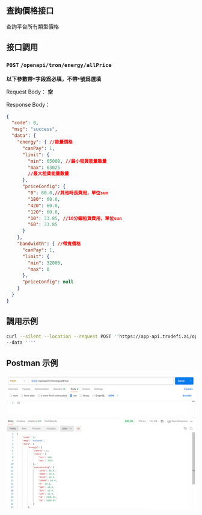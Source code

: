 ## 查詢價格接口
查詢平台所有類型價格

## 接口調用
### `POST` `/openapi/tron/energy/allPrice`
**以下參數帶`*`字段爲必填，不帶`*`號爲選填**

Request Body：
**空**

Response Body：
```JSON
{
  "code": 0,
  "msg": "success",
  "data": {
    "energy": { //能量價格
      "canPay": 1,
      "limit": {
        "min": 65000, //最小租賃能量數量
        "max": 63025
        //最大租賃能量數量
      },
      "priceConfig": {
        "0": 60.0,//其他時長費用，單位sun
        "180": 60.0,
        "420": 60.0,
        "120": 60.0,
        "10": 33.85, //10分鐘租賃費用，單位sun
        "60": 33.85
      }
    },
    "bandwidth": { //帶寬價格
      "canPay": 1,
      "limit": {
        "min": 32000,
        "max": 0
      },
      "priceConfig": null
    }
  }
}
```

## 調用示例
```bash
curl --silent --location --request POST ''https://app-api.trxdefi.ai/openapi/tron/energy/allPrice'' \
--data ''''
```

## Postman 示例

![energy_all_price.png](img/energy_all_price.png)


